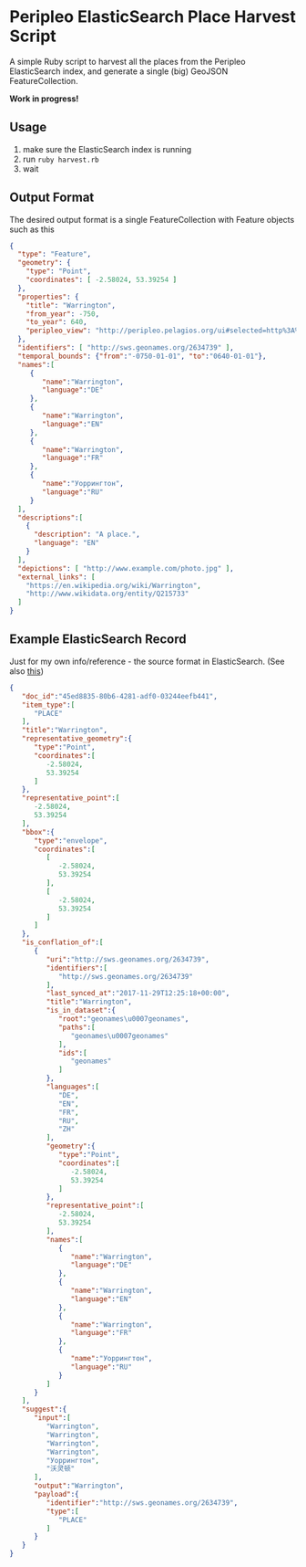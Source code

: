 # Peripleo ElasticSearch Place Harvest Script

A simple Ruby script to harvest all the places from the Peripleo ElasticSearch index, and
generate a single (big) GeoJSON FeatureCollection.

__Work in progress!__

## Usage

1. make sure the ElasticSearch index is running
2. run `ruby harvest.rb`
3. wait

## Output Format

The desired output format is a single FeatureCollection with Feature objects such as this

```json
{
  "type": "Feature",
  "geometry": {
    "type": "Point",
    "coordinates": [ -2.58024, 53.39254 ]
  },
  "properties": {
    "title": "Warrington",
    "from_year": -750,
    "to_year": 640,
    "peripleo_view": "http://peripleo.pelagios.org/ui#selected=http%3A%2F%2Fsws.geonames.org%2F2634739"
  },
  "identifiers": [ "http://sws.geonames.org/2634739" ],
  "temporal_bounds": {"from":"-0750-01-01", "to":"0640-01-01"},
  "names":[  
     {  
        "name":"Warrington",
        "language":"DE"
     },
     {  
        "name":"Warrington",
        "language":"EN"
     },
     {  
        "name":"Warrington",
        "language":"FR"
     },
     {  
        "name":"Уоррингтон",
        "language":"RU"
     }
  ],
  "descriptions":[
    {
      "description": "A place.",
      "language": "EN"
    }
  ],
  "depictions": [ "http://www.example.com/photo.jpg" ],
  "external_links": [
    "https://en.wikipedia.org/wiki/Warrington",
    "http://www.wikidata.org/entity/Q215733"
  ]
}
```

## Example ElasticSearch Record

Just for my own info/reference - the source format in ElasticSearch. (See also
[this](https://github.com/pelagios/peripleo2/blob/master/conf/es-mappings/01_item.json))

```json
{  
   "doc_id":"45ed8835-80b6-4281-adf0-03244eefb441",
   "item_type":[  
      "PLACE"
   ],
   "title":"Warrington",
   "representative_geometry":{  
      "type":"Point",
      "coordinates":[  
         -2.58024,
         53.39254
      ]
   },
   "representative_point":[  
      -2.58024,
      53.39254
   ],
   "bbox":{  
      "type":"envelope",
      "coordinates":[  
         [  
            -2.58024,
            53.39254
         ],
         [  
            -2.58024,
            53.39254
         ]
      ]
   },
   "is_conflation_of":[  
      {  
         "uri":"http://sws.geonames.org/2634739",
         "identifiers":[  
            "http://sws.geonames.org/2634739"
         ],
         "last_synced_at":"2017-11-29T12:25:18+00:00",
         "title":"Warrington",
         "is_in_dataset":{  
            "root":"geonames\u0007geonames",
            "paths":[  
               "geonames\u0007geonames"
            ],
            "ids":[  
               "geonames"
            ]
         },
         "languages":[  
            "DE",
            "EN",
            "FR",
            "RU",
            "ZH"
         ],
         "geometry":{  
            "type":"Point",
            "coordinates":[  
               -2.58024,
               53.39254
            ]
         },
         "representative_point":[  
            -2.58024,
            53.39254
         ],
         "names":[  
            {  
               "name":"Warrington",
               "language":"DE"
            },
            {  
               "name":"Warrington",
               "language":"EN"
            },
            {  
               "name":"Warrington",
               "language":"FR"
            },
            {  
               "name":"Уоррингтон",
               "language":"RU"
            }
         ]
      }
   ],
   "suggest":{  
      "input":[  
         "Warrington",
         "Warrington",
         "Warrington",
         "Warrington",
         "Уоррингтон",
         "沃灵顿"
      ],
      "output":"Warrington",
      "payload":{  
         "identifier":"http://sws.geonames.org/2634739",
         "type":[  
            "PLACE"
         ]
      }
   }
}
```
